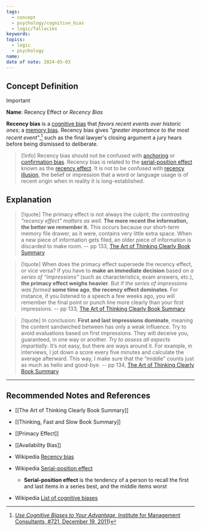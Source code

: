 ```yaml
---
tags:
  - concept
  - psychology/cognitive_bias
  - logic/fallacies
keywords: 
topics:
  - logic
  - psychology
name: 
date of note: 2024-05-03
---
```


## Concept Definition

>[!important]
>**Name**:  Recency Effect or *Recency Bias*
>
>**Recency bias** is a [cognitive bias](https://en.wikipedia.org/wiki/Cognitive_bias "Cognitive bias") that *favors recent events over historic ones*; a [memory bias](https://en.wikipedia.org/wiki/Memory_bias "Memory bias"). Recency bias gives *"greater importance to the most recent event"*,[^1] such as the final lawyer's closing argument a jury hears before being dismissed to deliberate.


>[!info]
>Recency bias should not be confused with [anchoring](https://en.wikipedia.org/wiki/Anchoring_(cognitive_bias) "Anchoring (cognitive bias)") or [confirmation bias](https://en.wikipedia.org/wiki/Confirmation_bias "Confirmation bias"). Recency bias is related to the [serial-position effect](https://en.wikipedia.org/wiki/Serial-position_effect "Serial-position effect") known as the [recency effect](https://en.wikipedia.org/wiki/Recency_effect "Recency effect"). It is not to be confused with [recency illusion](https://en.wikipedia.org/wiki/Recency_illusion "Recency illusion"), the belief or impression that a word or language usage is of recent origin when in reality it is long-established.



## Explanation

>[!quote]
>The primacy effect is not always the culprit; *the contrasting “recency effect” matters as well.* **The more recent the information, the better we remember it.** This occurs because our short-term memory file drawer, as it were, contains very little extra space. When a new piece of information gets filed, an older piece of information is discarded to make room.
>-- pp 133, [The Art of Thinking Clearly Book Summary](app://obsidian.md/The%20Art%20of%20Thinking%20Clearly%20Book%20Summary)

>[!quote]
>When does the primacy effect supersede the recency effect, or vice versa? If you have to **make an immediate decision** based on *a series of “impressions”* (such as characteristics, exam answers, etc.), **the primacy effect weighs heavier**. But if *the series of impressions was formed* **some time ago**, **the recency effect dominates**. For instance, if you listened to a speech a few weeks ago, you will remember the final point or punch line more clearly than your first impressions.
>-- pp 133, [The Art of Thinking Clearly Book Summary](app://obsidian.md/The%20Art%20of%20Thinking%20Clearly%20Book%20Summary)

>[!quote]
>In conclusion: **First and last impressions dominate**, meaning the content sandwiched between has only a weak influence. Try to avoid evaluations based on first impressions. They will deceive you, guaranteed, in one way or another. *Try to assess all aspects impartially*. It’s not easy, but there are ways around it. For example, in interviews, I jot down a score every five minutes and calculate the average afterward. This way, I make sure that the “middle” counts just as much as hello and good-bye.
>-- pp 134, [The Art of Thinking Clearly Book Summary](app://obsidian.md/The%20Art%20of%20Thinking%20Clearly%20Book%20Summary)



-----------
##  Recommended Notes and References

- [[The Art of Thinking Clearly Book Summary]]
- [[Thinking, Fast and Slow Book Summary]]


- [[Primacy Effect]]
- [[Availability Bias]]


- Wikipedia [Recency bias](https://en.wikipedia.org/wiki/Recency_bias)
- Wikipedia [Serial-position effect](https://en.wikipedia.org/wiki/Serial-position_effect)
	- **Serial-position effect** is the tendency of a person to recall the first and last items in a series best, and the middle items worst
- Wikipedia [List of cognitive biases](https://en.wikipedia.org/wiki/List_of_cognitive_biases)

[^1]: [_Use Cognitive Biases to Your Advantage_, Institute for Management Consultants, #721, December 19, 2011](https://www.imcusa.org/blogpost/334056/136102/721-Use-Cognitive-Biases-to-Your-Advantage#:~:text=Recency%20Bias%20%2D%20giving%20greater%20importance,made%20has%20a%20slight%20advantage))